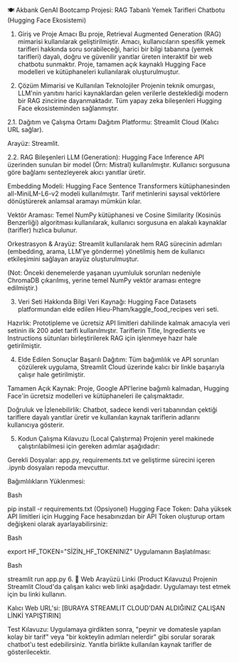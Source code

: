 🍽️ Akbank GenAI Bootcamp Projesi: RAG Tabanlı Yemek Tarifleri Chatbotu (Hugging Face Ekosistemi)
1. Giriş ve Proje Amacı
Bu proje, Retrieval Augmented Generation (RAG) mimarisi kullanılarak geliştirilmiştir. Amacı, kullanıcıların spesifik yemek tarifleri hakkında soru sorabileceği, harici bir bilgi tabanına (yemek tarifleri) dayalı, doğru ve güvenilir yanıtlar üreten interaktif bir web chatbotu sunmaktır. Proje, tamamen açık kaynaklı Hugging Face modelleri ve kütüphaneleri kullanılarak oluşturulmuştur.

2. Çözüm Mimarisi ve Kullanılan Teknolojiler
Projenin teknik omurgası, LLM'nin yanıtını harici kaynaklardan gelen verilerle desteklediği modern bir RAG zincirine dayanmaktadır. Tüm yapay zeka bileşenleri Hugging Face ekosisteminden sağlanmıştır.

2.1. Dağıtım ve Çalışma Ortamı
Dağıtım Platformu: Streamlit Cloud (Kalıcı URL sağlar).

Arayüz: Streamlit.

2.2. RAG Bileşenleri
LLM (Generation): Hugging Face Inference API üzerinden sunulan bir model (Örn: Mistral) kullanılmıştır. Kullanıcı sorgusuna göre bağlamı sentezleyerek akıcı yanıtlar üretir.

Embedding Modeli: Hugging Face Sentence Transformers kütüphanesinden all-MiniLM-L6-v2 modeli kullanılmıştır. Tarif metinlerini sayısal vektörlere dönüştürerek anlamsal aramayı mümkün kılar.

Vektör Araması: Temel NumPy kütüphanesi ve Cosine Similarity (Kosinüs Benzerliği) algoritması kullanılarak, kullanıcı sorgusuna en alakalı kaynaklar (tarifler) hızlıca bulunur.

Orkestrasyon & Arayüz: Streamlit kullanılarak hem RAG sürecinin adımları (embedding, arama, LLM'ye gönderme) yönetilmiş hem de kullanıcı etkileşimini sağlayan arayüz oluşturulmuştur.

(Not: Önceki denemelerde yaşanan uyumluluk sorunları nedeniyle ChromaDB çıkarılmış, yerine temel NumPy vektör araması entegre edilmiştir.)

3. Veri Seti Hakkında Bilgi
Veri Kaynağı: Hugging Face Datasets platformundan elde edilen Hieu-Pham/kaggle_food_recipes veri seti.

Hazırlık: Prototipleme ve ücretsiz API limitleri dahilinde kalmak amacıyla veri setinin ilk 200 adet tarifi kullanılmıştır. Tariflerin Title, Ingredients ve Instructions sütunları birleştirilerek RAG için işlenmeye hazır hale getirilmiştir.

4. Elde Edilen Sonuçlar
Başarılı Dağıtım: Tüm bağımlılık ve API sorunları çözülerek uygulama, Streamlit Cloud üzerinde kalıcı bir linkle başarıyla çalışır hale getirilmiştir.

Tamamen Açık Kaynak: Proje, Google API'lerine bağımlı kalmadan, Hugging Face'in ücretsiz modelleri ve kütüphaneleri ile çalışmaktadır.

Doğruluk ve İzlenebilirlik: Chatbot, sadece kendi veri tabanından çektiği tariflere dayalı yanıtlar üretir ve kullanılan kaynak tariflerin adlarını kullanıcıya gösterir.

5. Kodun Çalışma Kılavuzu (Local Çalıştırma)
Projenin yerel makinede çalıştırılabilmesi için gereken adımlar aşağıdadır:

Gerekli Dosyalar: app.py, requirements.txt ve geliştirme sürecini içeren .ipynb dosyaları repoda mevcuttur.

Bağımlılıkların Yüklenmesi:

Bash

pip install -r requirements.txt
(Opsiyonel) Hugging Face Token: Daha yüksek API limitleri için Hugging Face hesabınızdan bir API Token oluşturup ortam değişkeni olarak ayarlayabilirsiniz:

Bash

export HF_TOKEN="SİZİN_HF_TOKENINIZ"
Uygulamanın Başlatılması:

Bash

streamlit run app.py
6. 🔗 Web Arayüzü Linki (Product Kılavuzu)
Projenin Streamlit Cloud'da çalışan kalıcı web linki aşağıdadır. Uygulamayı test etmek için bu linki kullanın.

Kalıcı Web URL'si:
[BURAYA STREAMLIT CLOUD'DAN ALDIĞINIZ ÇALIŞAN LİNKİ YAPIŞTIRIN]

Test Kılavuzu: Uygulamaya girdikten sonra, "peynir ve domatesle yapılan kolay bir tarif" veya "bir kokteylin adımları nelerdir" gibi sorular sorarak chatbot'u test edebilirsiniz. Yanıtla birlikte kullanılan kaynak tarifler de gösterilecektir.
